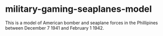 # military-gaming-seaplanes-model

This is a model of American bomber and seaplane forces in the Phillipines between December 7 1941 and February 1 1942.
